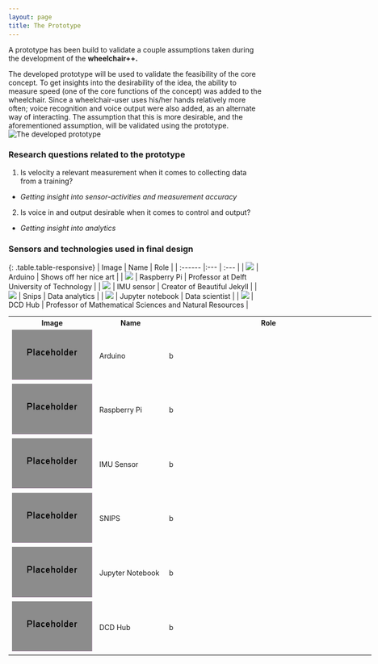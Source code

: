 ```yaml
---
layout: page
title: The Prototype
---
```


A prototype has been build to validate a couple assumptions taken during the development of the <b>wheelchair++. </b>

The developed prototype will be used to validate the feasibility of the core concept.
To get insights into the desirability of the idea, the ability to measure speed (one of the core functions of the concept) was added to the wheelchair.
Since a wheelchair-user uses his/her hands relatively more often; voice recognition and voice output were also added, as an alternate way of interacting. The assumption that this is more desirable, and the aforementioned assumption, will be validated using the prototype.
![](\Fitnesswheelchair\img\placeholder.png "The developed prototype")

### Research questions related to the prototype
1. Is velocity a relevant measurement when it comes to collecting data from a training?  
  - <i>Getting insight into sensor-activities and measurement accuracy</i>
2. Is voice in and output desirable when it comes to control and output?  
  - <i>Getting insight into analytics</i>

### Sensors and technologies used in final design

{: .table.table-responsive}
| Image | Name | Role |
| :------ |:--- | :--- |
| ![](\Fitnesswheelchair\img\placeholder2.png "") | Arduino | Shows off her nice art |
| ![](\Fitnesswheelchair\img\placeholder2.png "") | Raspberry Pi | Professor at Delft University of Technology |
| ![](\Fitnesswheelchair\img\placeholder2.png "") | IMU sensor | Creator of Beautiful Jekyll |
| ![](\Fitnesswheelchair\img\placeholder2.png "") | Snips | Data analytics |
| ![](\Fitnesswheelchair\img\placeholder2.png "") | Jupyter notebook | Data scientist |
| ![](\Fitnesswheelchair\img\placeholder2.png "") | DCD Hub | Professor of Mathematical Sciences and Natural Resources |

<table class="" style="undefined;table-layout: fixed; width: 799px">
<colgroup>
<col style="width: 173px">
<col style="width: 138px">
<col style="width: 408px">
</colgroup>
  <tr>
    <th>Image</th>
    <th>Name</th>
    <th>Role</th>
  </tr>
  <tr>
    <td><img src="img\placeholder2.png" alt=""></td>
    <td>Arduino</td>
    <td>b</td>
  </tr>
  <tr>
    <td><img src="img\placeholder2.png" alt=""></td>
    <td>Raspberry Pi</td>
    <td>b</td>
  </tr>
  <tr>
    <td><img src="img\placeholder2.png" alt=""></td>
    <td>IMU Sensor</td>
    <td>b</td>
  </tr>
  <tr>
    <td><img src="img\placeholder2.png" alt=""></td>
    <td>SNIPS</td>
    <td>b</td>
  </tr>
  <tr>
    <td><img src="img\placeholder2.png" alt=""></td>
    <td>Jupyter Notebook</td>
    <td>b</td>
  </tr>
  <tr>
    <td><img src="img\placeholder2.png" alt=""></td>
    <td>DCD Hub</td>
    <td>b</td>
  </tr>
</table>
